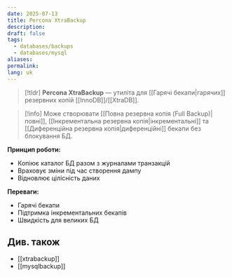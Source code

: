 ```yaml
---
date: 2025-07-13
title: Percona XtraBackup
description: 
draft: false
tags:
  - databases/backups
  - databases/mysql
aliases: 
permalink: 
lang: uk
---
```


> [!tldr]
> **Percona XtraBackup** — утиліта для [[Гарячі бекапи|гарячих]] резервних копій [[InnoDB]]/[[XtraDB]].

 
> [!info]
> Може створювати [[Повна резервна копія (Full Backup)|повні]], [[Інкрементальна резервна копія|інкрементальні]] та [[Диференційна резервна копія|диференційні]] бекапи без блокування БД.

**Принцип роботи:**

- Копіює каталог БД разом з журналами транзакцій
- Враховує зміни під час створення дампу
- Відновлює цілісність даних

**Переваги:**

- Гарячі бекапи
- Підтримка інкрементальних бекапів
- Швидкість для великих БД

## Див. також

- [[xtrabackup]]
- [[mysqlbackup]]